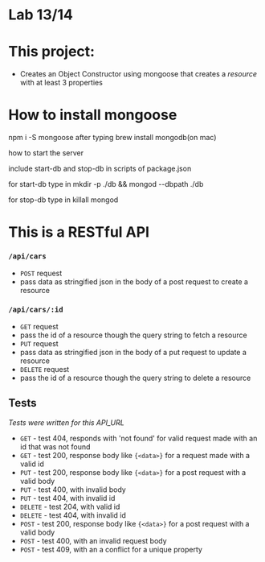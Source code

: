 

# Lab 13/14

# This project:

* Creates an Object Constructor using mongoose that creates a _resource_ with at least 3 properties



# How to install mongoose

npm i -S mongoose after typing brew install mongodb(on mac)

how to start the server

include start-db and stop-db in scripts of package.json

for start-db type in mkdir -p ./db && mongod --dbpath ./db

for stop-db type in killall mongod


# This is a RESTful API

### `/api/cars`

* `POST` request
 * pass data as stringified json in the body of a post request to create a resource

### `/api/cars/:id`
* `GET` request
 * pass the id of a resource though the query string to fetch a resource   
* `PUT` request
 * pass data as stringified json in the body of a put request to update a resource
* `DELETE` request
 * pass the id of a resource though the query string to delete a resource   

## Tests

_Tests were written for this API_URL_


 * `GET` - test 404, responds with 'not found' for valid request made with an id that was not found
 * `GET` - test 200, response body like `{<data>}` for a request made with a valid id
 * `PUT` - test 200, response body like  `{<data>}` for a post request with a valid body
 * `PUT` - test 400, with invalid body
 * `PUT` - test 404, with invalid id
 * `DELETE` - test 204, with valid id
 * `DELETE` - test 404, with invalid id
 * `POST` - test 200, response body like  `{<data>}` for a post request with a valid body
 * `POST` - test 400, with an invalid request body
 * `POST` - test 409, with an a conflict for a unique property
